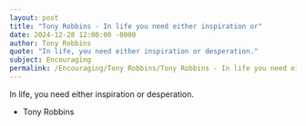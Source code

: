 ```yaml
---
layout: post
title: "Tony Robbins - In life you need either inspiration or"
date: 2024-12-28 12:00:00 -0000
author: Tony Robbins
quote: "In life, you need either inspiration or desperation."
subject: Encouraging
permalink: /Encouraging/Tony Robbins/Tony Robbins - In life you need either inspiration or
---
```


In life, you need either inspiration or desperation.

- Tony Robbins
